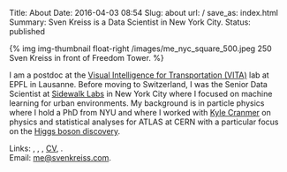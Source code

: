 Title: About
Date: 2016-04-03 08:54
Slug: about
url: /
save_as: index.html
Summary: Sven Kreiss is a Data Scientist in New York City.
Status: published


<!-- {% img img-thumbnail float-right http://www.gravatar.com/avatar/1838de72eb5ce4b000c41c06dedb52c4.png?s=180 %} -->
{% img img-thumbnail float-right /images/me_nyc_square_500.jpeg 250 Sven Kreiss in front of Freedom Tower. %}

I am a postdoc at the [Visual Intelligence for Transportation (VITA)](https://vita.epfl.ch/)
lab at EPFL in Lausanne.
Before moving to Switzerland, I was the Senior Data Scientist at
[Sidewalk Labs](https://www.sidewalklabs.com) in New York City
where I focused on machine learning for urban environments. My background is in particle physics
where I hold a PhD from NYU and where I worked with
[Kyle Cranmer](http://theoryandpractice.org/) on physics and statistical
analyses for ATLAS at CERN with a particular focus
on the [Higgs boson discovery](/projects.html#discovery).

Links:
<span style="white-space: nowrap">[<i class="fa fa-github"></i>](https://github.com/svenkreiss/)</span>,
<span style="white-space: nowrap">[<i class="fa fa-twitter"></i>](https://twitter.com/svenkreiss)</span>,
<span style="white-space: nowrap">[<i class="fa fa-linkedin-square"></i>](https://www.linkedin.com/in/svenkreiss/)</span>,
<span style="white-space: nowrap">[<i class="fa fa-file-text"></i> CV](/files/cv.pdf)</span>,
<span style="white-space: nowrap">[<i class="fa fa-rss"></i>](/feeds/all.atom.xml)</span>.<br />
Email: <span style="white-space: nowrap">[<i class="fa fa-envelope"></i> me@svenkreiss.com](mailto:me@svenkreiss.com)</span>.

